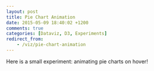 ```yaml
---
layout: post
title: Pie Chart Animation
date: 2015-05-09 18:40:02 +1200
comments: true
categories: [Dataviz, D3, Experiments]
redirect_from:
    - /viz/pie-chart-animation
---
```


Here is a small experiment: animating pie charts on hover!

<!-- more -->

<div id="chart1"></div>
<div id="chart2"></div>
<div id="chart3"></div>
<div id="chart4"></div>
<div id="chart5"></div>
<div id="chart6"></div>

<script src="/assets/data/d3.min.js"></script>

<script src="/assets/data/pie-chart-animation/data.js"></script>

<script src="/assets/data/pie-chart-animation/script.js"></script>
